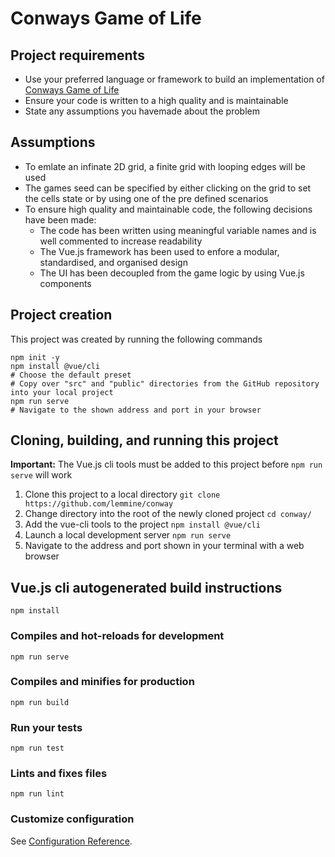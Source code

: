 # Conways Game of Life

## Project requirements
* Use your preferred language or framework to build an implementation of [Conways Game of Life](https://github.com/lemmine/conway/blob/master/public/Game%20of%20Life%20Exercise%20Candidate%20Instructions.pdf)
* Ensure your code is written to a high quality and is maintainable
* State any assumptions you havemade about the problem

## Assumptions
* To emlate an infinate 2D grid, a finite grid with looping edges will be used
* The games seed can be specified by either clicking on the grid to set the cells state or by using one of the pre defined scenarios
* To ensure high quality and maintainable code, the following decisions have been made:
	* The code has been written using meaningful variable names and is well commented to increase readability
	* The Vue.js framework has been used to enfore a modular, standardised, and organised design
	* The UI has been decoupled from the game logic by using Vue.js components

## Project creation
This project was created by running the following commands
```
npm init -y
npm install @vue/cli
# Choose the default preset
# Copy over "src" and "public" directories from the GitHub repository into your local project
npm run serve
# Navigate to the shown address and port in your browser
```

## Cloning, building, and running this project
**Important:** The Vue.js cli tools must be added to this project before `npm run serve` will work 
1. Clone this project to a local directory `git clone https://github.com/lemmine/conway`
2. Change directory into the root of the newly cloned project `cd conway/`
3. Add the vue-cli tools to the project `npm install @vue/cli`
4. Launch a local development server `npm run serve`
5. Navigate to the address and port shown in your terminal with a web browser

## Vue.js cli autogenerated build instructions
```
npm install
```

### Compiles and hot-reloads for development
```
npm run serve
```

### Compiles and minifies for production
```
npm run build
```

### Run your tests
```
npm run test
```

### Lints and fixes files
```
npm run lint
```

### Customize configuration
See [Configuration Reference](https://cli.vuejs.org/config/).
